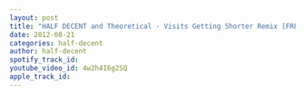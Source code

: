 ```yaml
---
layout: post
title: "HALF DECENT and Theoretical - Visits Getting Shorter Remix [FREE DOWNLOAD]"
date: 2012-08-21
categories: half-decent
author: half-decent
spotify_track_id: 
youtube_video_id: 4w2h4I6g2SQ
apple_track_id: 
---
```

